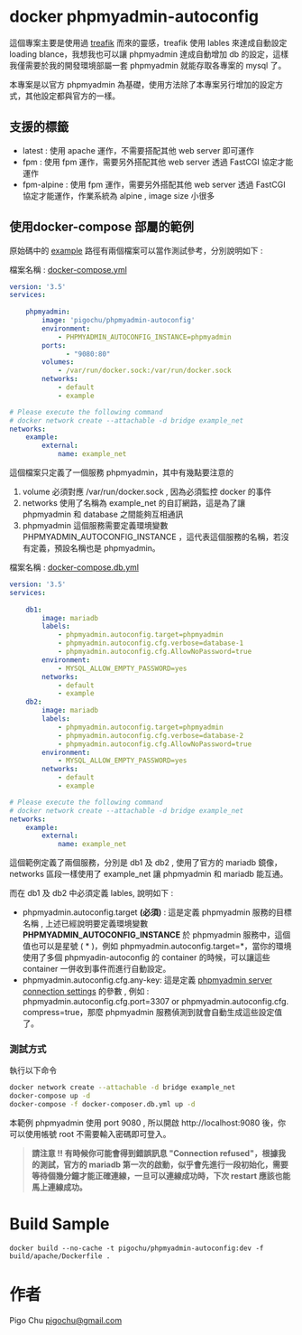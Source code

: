 # docker phpmyadmin-autoconfig #

這個專案主要是使用過 [treafik](https://hub.docker.com/_/traefik) 而來的靈感，treafik 使用 lables 來達成自動設定 loading blance，我想我也可以讓 phpmyadmin 達成自動增加 db 的設定，這樣我僅需要於我的開發環境部屬一套 phpmyadmin 就能存取各專案的 mysql 了。

本專案是以官方 phpmyadmin 為基礎，使用方法除了本專案另行增加的設定方式，其他設定都與官方的一樣。



## 支援的標籤

- latest : 使用 apache  運作，不需要搭配其他 web server 即可運作
- fpm : 使用 fpm 運作，需要另外搭配其他 web server 透過 FastCGI 協定才能運作
- fpm-alpine : 使用 fpm 運作，需要另外搭配其他 web server 透過 FastCGI 協定才能運作，作業系統為 alpine , image size 小很多



## 使用docker-compose 部屬的範例 ##

原始碼中的 [example](./example) 路徑有兩個檔案可以當作測試參考，分別說明如下 :

檔案名稱 : [docker-compose.yml](./docker-compose.yml)

~~~yaml
version: '3.5'
services:
        
    phpmyadmin:
        image: 'pigochu/phpmyadmin-autoconfig'
        environment:
            - PHPMYADMIN_AUTOCONFIG_INSTANCE=phpmyadmin
        ports:
              - "9080:80"
        volumes:
            - /var/run/docker.sock:/var/run/docker.sock
        networks:
            - default
            - example

# Please execute the following command
# docker network create --attachable -d bridge example_net
networks:
    example:
        external:
            name: example_net
~~~

這個檔案只定義了一個服務 phpmyadmin，其中有幾點要注意的

1. volume 必須對應 /var/run/docker.sock , 因為必須監控 docker 的事件
2. networks 使用了名稱為 example_net 的自訂網路，這是為了讓 phpmyadmin 和 database 之間能夠互相通訊
3. phpmyadmin 這個服務需要定義環境變數 PHPMYADMIN_AUTOCONFIG_INSTANCE ，這代表這個服務的名稱，若沒有定義，預設名稱也是 phpmyadmin。



檔案名稱 : [docker-compose.db.yml](./docker-compose.db.yml)

~~~yaml
version: '3.5'
services:
 
    db1:
        image: mariadb
        labels:
            - phpmyadmin.autoconfig.target=phpmyadmin
            - phpmyadmin.autoconfig.cfg.verbose=database-1
            - phpmyadmin.autoconfig.cfg.AllowNoPassword=true
        environment:
            - MYSQL_ALLOW_EMPTY_PASSWORD=yes
        networks:
            - default
            - example
    db2:
        image: mariadb
        labels:
            - phpmyadmin.autoconfig.target=phpmyadmin
            - phpmyadmin.autoconfig.cfg.verbose=database-2
            - phpmyadmin.autoconfig.cfg.AllowNoPassword=true
        environment:
            - MYSQL_ALLOW_EMPTY_PASSWORD=yes
        networks:
            - default
            - example

# Please execute the following command
# docker network create --attachable -d bridge example_net
networks:
    example:
        external:
            name: example_net
~~~





這個範例定義了兩個服務，分別是 db1 及 db2 , 使用了官方的 mariadb 鏡像，networks 區段一樣使用了 example_net 讓 phpmyadmin 和 mariadb 能互通。

而在 db1 及 db2 中必須定義 lables, 說明如下 : 

- phpmyadmin.autoconfig.target **(必須)** : 這是定義 phpmyadmin 服務的目標名稱 , 上述已經說明要定義環境變數 **PHPMYADMIN_AUTOCONFIG_INSTANCE** 於 phpmyadmin 服務中，這個值也可以是星號 ( * )，例如 phpmyadmin.autoconfig.target=*，當你的環境使用了多個 phpmyadin-autoconfig 的 container 的時候，可以讓這些 container 一併收到事件而進行自動設定。
- phpmyadmin.autoconfig.cfg.any-key: 這是定義 [phpmyadmin server connection settings](https://docs.phpmyadmin.net/en/latest/config.html#server-connection-settings) 的參數 , 例如 : phpmyadmin.autoconfig.cfg.port=3307 or phpmyadmin.autoconfig.cfg. compress=true，那麼 phpmyadmin 服務偵測到就會自動生成這些設定值了。

### 測試方式

執行以下命令

~~~bash
docker network create --attachable -d bridge example_net
docker-compose up -d
docker-compose -f docker-composer.db.yml up -d 
~~~

本範例 phpmyadmin 使用 port 9080 , 所以開啟 http://localhost:9080 後，你可以使用帳號 root 不需要輸入密碼即可登入。

> **請注意 !! 有時候你可能會得到錯誤訊息 "Connection refused"，根據我的測試，官方的 mariadb 第一次的啟動，似乎會先進行一段初始化，需要等待個幾分鐘才能正確連線，一旦可以連線成功時，下次 restart 應該也能馬上連線成功。**



# Build Sample #
```
docker build --no-cache -t pigochu/phpmyadmin-autoconfig:dev -f build/apache/Dockerfile .
```

# 作者 #

Pigo Chu <pigochu@gmail.com>